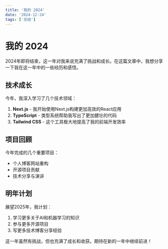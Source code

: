 ```yaml
---
title: '我的 2024'
date: '2024-12-24'
tags: ['总结']
---
```


# 我的 2024

2024年即将结束，这一年对我来说充满了挑战和成长。在这篇文章中，我想分享一下我在这一年中的一些经历和感悟。

## 技术成长

今年，我深入学习了几个技术领域：

1. **Next.js** - 我开始使用Next.js构建更加高效的React应用
2. **TypeScript** - 类型系统帮助我写出了更加健壮的代码
3. **Tailwind CSS** - 这个工具极大地提高了我的前端开发效率

## 项目回顾

今年完成的几个重要项目：

- 个人博客网站重构
- 开源项目贡献
- 技术分享与演讲

## 明年计划

展望2025年，我计划：

1. 学习更多关于AI和机器学习的知识
2. 参与更多开源项目
3. 写更多技术博客分享经验

这一年虽然有挑战，但也充满了成长和收获。期待在新的一年中继续前进！